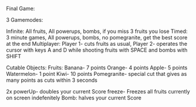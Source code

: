 Final Game:

3 Gamemodes:

Infinite: All fruits, All powerups, bombs, if you miss 3 fruits you lose
Timed: 3 minute games, All powerups, bombs, no pomegranite, get the best score at the end
Multiplayer: Player 1- cuts fruits as usual, Player 2- operates the cursor with keys A and D while shooting fruits with SPACE and bombs with SHIFT

Cutable Objects:
Fruits: 
Banana- 7 points
Orange- 4 points
Apple- 5 points
Watermelon- 1 point
Kiwi- 10 points
Pomegranite- special cut that gives as many points as cuts within 3 seconds

2x powerUp- doubles your current Score
freeze- Freezes all fruits currently on screen indefenitely
Bomb: halves your current Score

